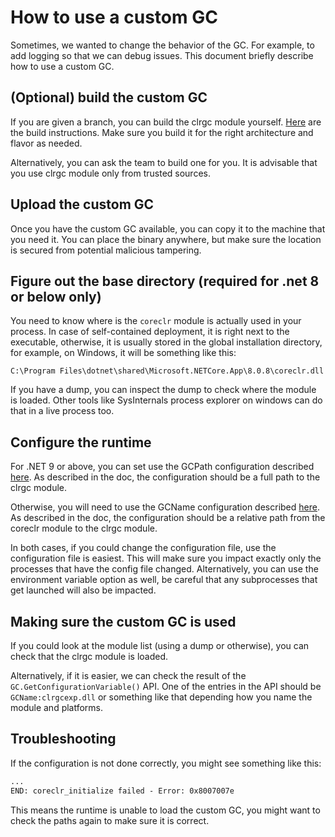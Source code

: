 # How to use a custom GC

Sometimes, we wanted to change the behavior of the GC. For example, to add logging so that we can debug issues. This document briefly describe how to use a custom GC.

## (Optional) build the custom GC

If you are given a branch, you can build the clrgc module yourself. [Here](https://github.com/cshung/runtime/tree/main/docs/workflow/building/coreclr) are the build instructions. Make sure you build it for the right architecture and flavor as needed.

Alternatively, you can ask the team to build one for you. It is advisable that you use clrgc module only from trusted sources.

## Upload the custom GC

Once you have the custom GC available, you can copy it to the machine that you need it. You can place the binary anywhere, but make sure the location is secured from potential malicious tampering.

## Figure out the base directory (required for .net 8 or below only)

You need to know where is the `coreclr` module is actually used in your process. In case of self-contained deployment, it is right next to the executable, otherwise, it is usually stored in the global installation directory, for example, on Windows, it will be something like this:

`C:\Program Files\dotnet\shared\Microsoft.NETCore.App\8.0.8\coreclr.dll`

If you have a dump, you can inspect the dump to check where the module is loaded. Other tools like SysInternals process explorer on windows can do that in a live process too.

## Configure the runtime

For .NET 9 or above, you can set use the GCPath configuration described [here](https://learn.microsoft.com/en-us/dotnet/core/runtime-config/garbage-collector#path). As described in the doc, the configuration should be a full path to the clrgc module.

Otherwise, you will need to use the GCName configuration described [here](https://learn.microsoft.com/en-us/dotnet/core/runtime-config/garbage-collector#name). As described in the doc, the configuration should be a relative path from the coreclr module to the clrgc module.

In both cases, if you could change the configuration file, use the configuration file is easiest. This will make sure you impact exactly only the processes that have the config file changed. Alternatively, you can use the environment variable option as well, be careful that any subprocesses that get launched will also be impacted.

## Making sure the custom GC is used

If you could look at the module list (using a dump or otherwise), you can check that the clrgc module is loaded.

Alternatively, if it is easier, we can check the result of the `GC.GetConfigurationVariable()` API. One of the entries in the API should be `GCName:clrgcexp.dll` or something like that depending how you name the module and platforms.

## Troubleshooting

If the configuration is not done correctly, you might see something like this:

```txt
...
END: coreclr_initialize failed - Error: 0x8007007e
```

This means the runtime is unable to load the custom GC, you might want to check the paths again to make sure it is correct.